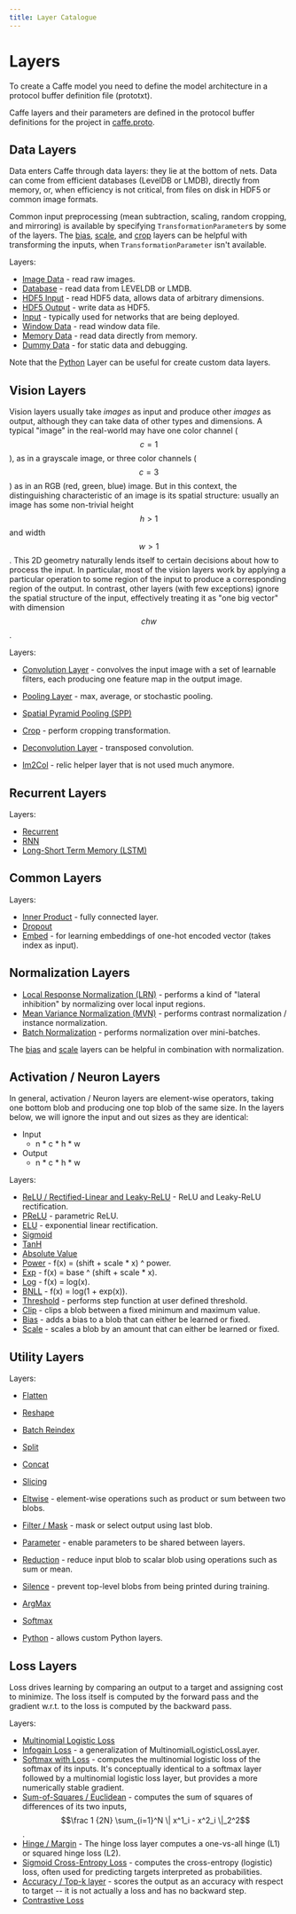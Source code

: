 ```yaml
---
title: Layer Catalogue
---
```


# Layers

To create a Caffe model you need to define the model architecture in a protocol buffer definition file (prototxt).

Caffe layers and their parameters are defined in the protocol buffer definitions for the project in [caffe.proto](https://github.com/BVLC/caffe/blob/master/src/caffe/proto/caffe.proto).

## Data Layers

Data enters Caffe through data layers: they lie at the bottom of nets. Data can come from efficient databases (LevelDB or LMDB), directly from memory, or, when efficiency is not critical, from files on disk in HDF5 or common image formats.

Common input preprocessing (mean subtraction, scaling, random cropping, and mirroring) is available by specifying `TransformationParameter`s by some of the layers.
The [bias](layers/bias.md), [scale](layers/scale.md), and [crop](layers/crop.md) layers can be helpful with transforming the inputs, when `TransformationParameter` isn't available.

Layers:

* [Image Data](layers/imagedata.md) - read raw images.
* [Database](layers/data.md) - read data from LEVELDB or LMDB.
* [HDF5 Input](layers/hdf5data.md) - read HDF5 data, allows data of arbitrary dimensions.
* [HDF5 Output](layers/hdf5output.md) - write data as HDF5.
* [Input](layers/input.md) - typically used for networks that are being deployed.
* [Window Data](layers/windowdata.md) - read window data file.
* [Memory Data](layers/memorydata.md) - read data directly from memory.
* [Dummy Data](layers/dummydata.md) - for static data and debugging.

Note that the [Python](layers/python.md) Layer can be useful for create custom data layers.

## Vision Layers

Vision layers usually take *images* as input and produce other *images* as output, although they can take data of other types and dimensions.
A typical "image" in the real-world may have one color channel ($$c = 1$$), as in a grayscale image, or three color channels ($$c = 3$$) as in an RGB (red, green, blue) image.
But in this context, the distinguishing characteristic of an image is its spatial structure: usually an image has some non-trivial height $$h > 1$$ and width $$w > 1$$.
This 2D geometry naturally lends itself to certain decisions about how to process the input.
In particular, most of the vision layers work by applying a particular operation to some region of the input to produce a corresponding region of the output.
In contrast, other layers (with few exceptions) ignore the spatial structure of the input, effectively treating it as "one big vector" with dimension $$chw$$.

Layers:

* [Convolution Layer](layers/convolution.md) - convolves the input image with a set of learnable filters, each producing one feature map in the output image.
* [Pooling Layer](layers/pooling.md) - max, average, or stochastic pooling.
* [Spatial Pyramid Pooling (SPP)](layers/spp.md)
* [Crop](layers/crop.md) - perform cropping transformation.
* [Deconvolution Layer](layers/deconvolution.md) - transposed convolution.

* [Im2Col](layers/im2col.md) - relic helper layer that is not used much anymore.

## Recurrent Layers

Layers:

* [Recurrent](layers/recurrent.md)
* [RNN](layers/rnn.md)
* [Long-Short Term Memory (LSTM)](layers/lstm.md)

## Common Layers

Layers:

* [Inner Product](layers/innerproduct.md) - fully connected layer.
* [Dropout](layers/dropout.md)
* [Embed](layers/embed.md) - for learning embeddings of one-hot encoded vector (takes index as input).

## Normalization Layers

* [Local Response Normalization (LRN)](layers/lrn.md) - performs a kind of "lateral inhibition" by normalizing over local input regions.
* [Mean Variance Normalization (MVN)](layers/mvn.md) - performs contrast normalization / instance normalization.
* [Batch Normalization](layers/batchnorm.md) - performs normalization over mini-batches.

The [bias](layers/bias.md) and [scale](layers/scale.md) layers can be helpful in combination with normalization.

## Activation / Neuron Layers

In general, activation / Neuron layers are element-wise operators, taking one bottom blob and producing one top blob of the same size. In the layers below, we will ignore the input and out sizes as they are identical:

* Input
    - n * c * h * w
* Output
    - n * c * h * w

Layers:

* [ReLU / Rectified-Linear and Leaky-ReLU](layers/relu.md) - ReLU and Leaky-ReLU rectification.
* [PReLU](layers/prelu.md) - parametric ReLU.
* [ELU](layers/elu.md) - exponential linear rectification.
* [Sigmoid](layers/sigmoid.md)
* [TanH](layers/tanh.md)
* [Absolute Value](layers/absval.md)
* [Power](layers/power.md) - f(x) = (shift + scale * x) ^ power.
* [Exp](layers/exp.md) - f(x) = base ^ (shift + scale * x).
* [Log](layers/log.md) - f(x) = log(x).
* [BNLL](layers/bnll.md) - f(x) = log(1 + exp(x)).
* [Threshold](layers/threshold.md) - performs step function at user defined threshold.
* [Clip](layers/clip.md) - clips a blob between a fixed minimum and maximum value.
* [Bias](layers/bias.md) - adds a bias to a blob that can either be learned or fixed.
* [Scale](layers/scale.md) - scales a blob by an amount that can either be learned or fixed.

## Utility Layers

Layers:

* [Flatten](layers/flatten.md)
* [Reshape](layers/reshape.md)
* [Batch Reindex](layers/batchreindex.md)

* [Split](layers/split.md)
* [Concat](layers/concat.md)
* [Slicing](layers/slice.md)
* [Eltwise](layers/eltwise.md) - element-wise operations such as product or sum between two blobs.
* [Filter / Mask](layers/filter.md) - mask or select output using last blob.
* [Parameter](layers/parameter.md) - enable parameters to be shared between layers.
* [Reduction](layers/reduction.md) - reduce input blob to scalar blob using operations such as sum or mean.
* [Silence](layers/silence.md) - prevent top-level blobs from being printed during training.

* [ArgMax](layers/argmax.md)
* [Softmax](layers/softmax.md)

* [Python](layers/python.md) - allows custom Python layers.

## Loss Layers

Loss drives learning by comparing an output to a target and assigning cost to minimize. The loss itself is computed by the forward pass and the gradient w.r.t. to the loss is computed by the backward pass.

Layers:

* [Multinomial Logistic Loss](layers/multinomiallogisticloss.md)
* [Infogain Loss](layers/infogainloss.md) - a generalization of MultinomialLogisticLossLayer.
* [Softmax with Loss](layers/softmaxwithloss.md) - computes the multinomial logistic loss of the softmax of its inputs. It's conceptually identical to a softmax layer followed by a multinomial logistic loss layer, but provides a more numerically stable gradient.
* [Sum-of-Squares / Euclidean](layers/euclideanloss.md) - computes the sum of squares of differences of its two inputs, $$\frac 1 {2N} \sum_{i=1}^N \| x^1_i - x^2_i \|_2^2$$.
* [Hinge / Margin](layers/hingeloss.md) - The hinge loss layer computes a one-vs-all hinge (L1) or squared hinge loss (L2).
* [Sigmoid Cross-Entropy Loss](layers/sigmoidcrossentropyloss.md) - computes the cross-entropy (logistic) loss, often used for predicting targets interpreted as probabilities.
* [Accuracy / Top-k layer](layers/accuracy.md) - scores the output as an accuracy with respect to target -- it is not actually a loss and has no backward step.
* [Contrastive Loss](layers/contrastiveloss.md)

